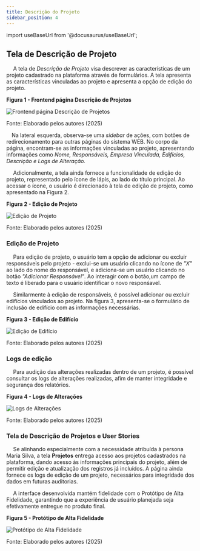 ```yaml
---
title: Descrição do Projeto
sidebar_position: 4
---
```


import useBaseUrl from '@docusaurus/useBaseUrl';

## Tela de Descrição de Projeto

&emsp; A tela de *Descrição de Projeto* visa descrever as características de um projeto cadastrado na plataforma através de formulários. A tela apresenta as características vinculadas ao projeto e apresenta a opção de edição do projeto.

<div style={{ textAlign: 'center' }}>
  <p><strong>Figura 1 - Frontend página Descrição de Projetos</strong></p>
  <img 
    src={useBaseUrl('/img/pagina_descricao.png')} 
    alt="Frontend página Descrição de Projetos" 
    title="Frontend página Descrição de Projetos" 
    style={{ maxWidth: '100%', height: 'auto' }}
  />
  <p>Fonte: Elaborado pelos autores (2025)</p>
</div>

&emsp;Na lateral esquerda, observa-se uma *sidebar* de ações, com botões de redirecionamento para outras páginas do sistema WEB. No corpo da página, encontram-se as informações vinculadas ao projeto, apresentando informações como *Nome, Responsáveis, Empresa Vinculada, Edifícios, Descrição e Logs de Alteração.*

&emsp; Adicionalmente, a tela ainda fornece a funcionalidade de edição do projeto, representado pelo ícone de lápis, ao lado do título principal. Ao acessar o ícone, o usuário é direcionado à tela de edição de projeto, como apresentado na Figura 2.

<div style={{ textAlign: 'center' }}>
  <p><strong>Figura 2 - Edição de Projeto</strong></p>
  <img 
    src={useBaseUrl('/img/pagina_descricao_edicao.png')} 
    alt="Edição de Projeto" 
    title="Edição de Projeto" 
    style={{ maxWidth: '100%', height: 'auto' }}
  />
  <p>Fonte: Elaborado pelos autores (2025)</p>
</div>

### Edição de Projeto

&emsp; Para edição de projeto, o usuário tem a opção de adicionar ou excluir responsáveis pelo projeto - exclui-se um usuário clicando no ícone de *"X"* ao lado do nome do responsável, e adiciona-se um usuário clicando no botão *"Adicionar Responsável"*. Ao interagir com o botão,um campo de texto é liberado para o usuário identificar o novo responśavel.

&emsp; Similarmente à edição de responsáveis, é possível adicionar ou excluir edifícios vinculados ao projeto. Na figura 3, apresenta-se o formulário de inclusão de edifício com as informações necessárias.

<div style={{ textAlign: 'center' }}>
  <p><strong>Figura 3 - Edição de Edifício</strong></p>
  <img 
    src={useBaseUrl('/img/form_add_edif.png')} 
    alt="Edição de Edifício" 
    title="Edição de Edifício" 
    style={{ maxWidth: '100%', height: 'auto' }}
  />
  <p>Fonte: Elaborado pelos autores (2025)</p>
</div>

### Logs de edição

&emsp; Para audição das alterações realizadas dentro de um projeto, é possível consultar os logs de alterações realizadas, afim de manter integridade e segurança dos relatórios.

<div style={{ textAlign: 'center' }}>
  <p><strong>Figura 4 - Logs de Alterações</strong></p>
  <img 
    src={useBaseUrl('/img/logs.png')} 
    alt="Logs de Alterações" 
    title="Logs de Alterações" 
    style={{ maxWidth: '100%', height: 'auto' }}
  />
  <p>Fonte: Elaborado pelos autores (2025)</p>
</div>

### Tela de Descrição de Projetos e User Stories

&emsp; Se alinhando especialmente com a necessidade atribuída à persona Maria Silva, a tela **Projetos** entrega acesso aos projetos cadastrados na plataforma, dando acesso às informações principais do projeto, além de permitir edição e atualização dos registros já incluídos. A página ainda fornece os logs de edição de um projeto, necessários para integridade dos dados em futuras auditorias.

&emsp; A interface desenvolvida mantém fidelidade com o Protótipo de Alta Fidelidade, garantindo que a experiência de usuário planejada seja efetivamente entregue no produto final.

<div style={{ textAlign: 'center' }}>
  <p><strong>Figura 5 - Protótipo de Alta Fidelidade</strong></p>
  <img 
    src={useBaseUrl('/img/descricao_alta_fidelidade.png')} 
    alt="Protótipo de Alta Fidelidade" 
    title="Protótipo de Alta Fidelidade" 
    style={{ maxWidth: '100%', height: 'auto' }}
  />
  <p>Fonte: Elaborado pelos autores (2025)</p>
</div>